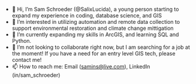- 👋 Hi, I’m Sam Schroeder (@SalixLucida), a young person starting to expand my experience in coding, database science, and GIS
- 👀 I’m interested in utilizing automation and remote data collection to support environmental restoration and climate change mittigation
- 🌱 I’m currently expanding my skills in ArcGIS, and learning SQL and Python.
- 💞️ I’m not looking to collaborate right now, but I am searching for a job at the moment! If you have a need for an entry level GIS tech, please contact me!
- 📫 How to reach me: Email (samins@live.com), LinkedIn (in/sam_schroeder)

<!---
SalixLucida/SalixLucida is a ✨ special ✨ repository because its `README.md` (this file) appears on your GitHub profile.
You can click the Preview link to take a look at your changes.
--->
